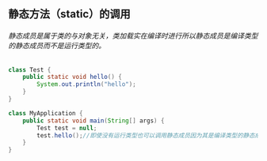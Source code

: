 ## 静态方法（static）的调用

###### 静态成员是属于类的与对象无关，类加载实在编译时进行所以静态成员是编译类型的静态成员而不是运行类型的。

```Java
class Test {
    public static void hello() {
        System.out.println("hello");
    }
}

class MyApplication {
    public static void main(String[] args) {
        Test test = null;
        test.hello();//即使没有运行类型也可以调用静态成员因为其是编译类型的静态成员
    }
}
```